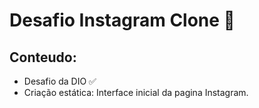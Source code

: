 # Desafio Instagram Clone 📸

## Conteudo:
- Desafio da DIO ✅
- Criação estática: Interface inicial da pagina Instagram.
